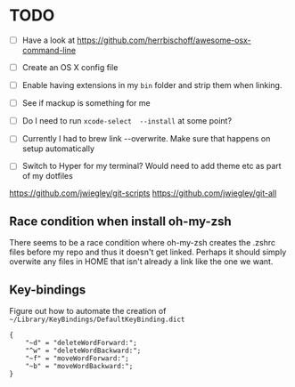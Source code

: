 # TODO

- [ ] Have a look at https://github.com/herrbischoff/awesome-osx-command-line
- [ ] Create an OS X config file
- [ ] Enable having extensions in my `bin` folder and strip them when linking.
- [ ] See if mackup is something for me
- [ ] Do I need to run `xcode-select  --install` at some point?
- [ ] Currently I had to brew link --overwrite. Make sure that happens on setup automatically
- [ ] Switch to Hyper for my terminal? Would need to add theme etc as part of my dotfiles


https://github.com/jwiegley/git-scripts
https://github.com/jwiegley/git-all

## Race condition when install oh-my-zsh
There seems to be a race condition where oh-my-zsh creates the .zshrc
files before my repo and thus it doesn't get linked. Perhaps it should
simply overwite any files in HOME that isn't already a link like the
one we want.

## Key-bindings
Figure out how to automate the creation of `~/Library/KeyBindings/DefaultKeyBinding.dict`

    {
        "~d" = "deleteWordForward:";
        "^w" = "deleteWordBackward:";
        "~f" = "moveWordForward:";
        "~b" = "moveWordBackward:";
    }
